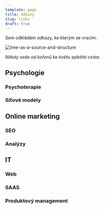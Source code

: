 ```yaml
---
template: page
title: Odkazy
slug: links
draft: true
---
```

Sem odkládám odkazy, ke kterým se vracím.

![tree-as-a-source-and-structure](/media/image-0.jpg)

*Někdy vede od kořenů ke květu spletitá cesta.*

## Psychologie

### Psychoterapie

### Síťové modely


## Online marketing

### SEO

### Analýzy


## IT

### Web

### SAAS

### Produktový management


